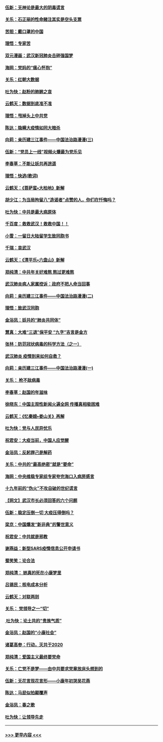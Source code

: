 #### [伍新：无神论是最大的阴毒谎言](../pages/nsc993/n11846129.md?t=02070744) 
#### [关乐：石正丽的性命赌注其实是空头支票](../pages/nsc993/n11846109.md?t=02070744) 
#### [苦胆：戴口罩的中国](../pages/nsc993/n11845576.md?t=02070744) 
#### [理悟：专家苦](../pages/nsc993/n11845564.md?t=02070744) 
#### [双元漫画：武汉新冠肺炎击碎强国梦](../pages/nsc993/n11843320.md?t=02070744) 
#### [海网：党妈的“瘟心怀抱”](../pages/nsc993/n11840740.md?t=02070744) 
#### [关乐：红朝大数据](../pages/nsc993/n11840675.md?t=02070744) 
#### [吐为快：赵粉的肺腑之哀](../pages/nsc993/n11840618.md?t=02070744) 
#### [云鹤天：数据到底准不准](../pages/nsc993/n11840325.md?t=02070744) 
#### [理悟：甩掉头上中共党](../pages/nsc993/n11838826.md?t=02070744) 
#### [陈达：隐瞒大疫情如同大暗杀](../pages/nsc993/n11838771.md?t=02070744) 
#### [向莉：亲历建三江事件——中国法治路漫漫(三)](../pages/nsc993/n11831825.md?t=02070744) 
#### [伍新：“党员上一线”视频火爆最为党乐见](../pages/nsc993/n11838200.md?t=02070744) 
#### [李春草：不能让妖共再逍遥](../pages/nsc993/n11838102.md?t=02070744) 
#### [理悟：快逃(歌词)](../pages/nsc993/n11838083.md?t=02070744) 
#### [云鹤天：《菩萨蛮▪大柏地》新解](../pages/nsc993/n11838059.md?t=02070744) 
#### [胡少江：为当局拘留八“造谣者”点赞的人，你们在忏悔吗？](../pages/nsc993/n11836801.md?t=02070744) 
#### [吐为快：中共是最大病原体](../pages/nsc993/n11836748.md?t=02070744) 
#### [千百度：救救武汉！救救中国！！](../pages/nsc993/n11836145.md?t=02070744) 
#### [小雪：一留日大陆留学生致同胞书](../pages/nsc993/n11834624.md?t=02070744) 
#### [千瑞：哀武汉](../pages/nsc993/n11833647.md?t=02070744) 
#### [云鹤天：《清平乐▪六盘山》新解](../pages/nsc993/n11833611.md?t=02070744) 
#### [郑纯清：中共年关好难熬 熬过更难熬](../pages/nsc993/n11833489.md?t=02070744) 
#### [武汉肺炎病人家属控诉：政府不把人命当回事](../pages/nsc993/n11833205.md?t=02070744) 
#### [向莉：亲历建三江事件——中国法治路漫漫(二)](../pages/nsc993/n11829102.md?t=02070744) 
#### [理悟：致武汉同胞](../pages/nsc993/n11831522.md?t=02070744) 
#### [金浴凤：妖共的“肺炎共同体”](../pages/nsc993/n11829448.md?t=02070744) 
#### [慧真：大难“三退”保平安 “九字”吉言是金方](../pages/nsc993/n11829501.md?t=02070744) 
#### [张林：防范冠状病毒的科学方法（之一）](../pages/nsc993/n11828618.md?t=02070744) 
#### [武汉肺炎 疫情到来如何自救？](../pages/nsc993/n11827632.md?t=02070744) 
#### [向莉：亲历建三江事件——中国法治路漫漫(一)](../pages/nsc993/n11827190.md?t=02070744) 
#### [关乐： 枪不敌病毒](../pages/nsc993/n11826746.md?t=02070744) 
#### [李春草：赵国的年滋味](../pages/nsc993/n11826321.md?t=02070744) 
#### [徐晓东：中国主观性新闻火遍全网 传播真相极困难](../pages/nsc993/n11826508.md?t=02070744) 
#### [云鹤天：《忆秦娥▪娄山关》再解](../pages/nsc993/n11824682.md?t=02070744) 
#### [吐为快：党与人民异忧乐](../pages/nsc993/n11824660.md?t=02070744) 
#### [祝君安：大疫当前，中国人应觉醒](../pages/nsc993/n11821946.md?t=02070744) 
#### [金浴凤：反躬罪己是解药](../pages/nsc993/n11820280.md?t=02070744) 
#### [关乐：中共的“最高绝密”就是“要命”](../pages/nsc993/n11816946.md?t=02070744) 
#### [海网：中央维稳专家组专家夸完海口入病房感言](../pages/nsc993/n11815138.md?t=02070744) 
#### [十九年前的“伪火”不攻自破的世纪谎言](../pages/nsc993/n11813238.md?t=02070744) 
#### [【网文】武汉市长必须回答的六个问题](../pages/nsc993/n11813848.md?t=02070744) 
#### [伍新：稳定压倒一切 大疫压得倒吗？](../pages/nsc993/n11812634.md?t=02070744) 
#### [梁京：中国爆发“新非典”的警世意义](../pages/nsc993/n11812554.md?t=02070744) 
#### [祝君安：中共就是邪教](../pages/nsc993/n11812431.md?t=02070744) 
#### [谢燕益：新型SARS疫情信息公开申请书](../pages/nsc993/n11808840.md?t=02070744) 
#### [蜀笑笑：论合法](../pages/nsc993/n11808064.md?t=02070744) 
#### [郑纯清： 她真的死在小康梦里](../pages/nsc993/n11806623.md?t=02070744) 
#### [吕锡民：核电成本分析](../pages/nsc993/n11806284.md?t=02070744) 
#### [云鹤天：对联两则](../pages/nsc993/n11805957.md?t=02070744) 
#### [关乐： 党领导之一“切”](../pages/nsc993/n11804505.md?t=02070744) 
#### [ 吐为快：论土共的“贵族气质”](../pages/nsc993/n11804490.md?t=02070744) 
#### [金浴凤：赵国的“小康社会”](../pages/nsc993/n11804452.md?t=02070744) 
#### [诸葛高参：行动，灭共于2020](../pages/nsc993/n11804120.md?t=02070744) 
#### [郑纯清：爱国主义最终要党命](../pages/nsc993/n11802197.md?t=02070744) 
#### [关乐：亡党不是梦——由中共要求党章放床头想到的](../pages/nsc993/n11802156.md?t=02070744) 
#### [伍新：无花言现花言形——小康年初哭吴花燕](../pages/nsc993/n11800044.md?t=02070744) 
#### [陈达：马屁似拍颠覆声](../pages/nsc993/n11800010.md?t=02070744) 
#### [金浴凤：春之歌](../pages/nsc993/n11797687.md?t=02070744) 
#### [吐为快：让领导先走](../pages/nsc993/n11797512.md?t=02070744) 

----
#### [ >>> 更早内容 <<< ](../indexes/nsc993-earlier.md)
